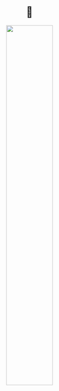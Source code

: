 <div align="center">
  <h1>🚀</h1>
</div>
<div align="center">
  <a target="_blank" href="https://ng-lee.github.io/" style="cursor:pointer"><img target="_blank" src="https://img.shields.io/badge/GitBlog-181717?style=flat&logo=GitHub&logoColor=ffffff" style="width:50%;"/></a>
</div>

